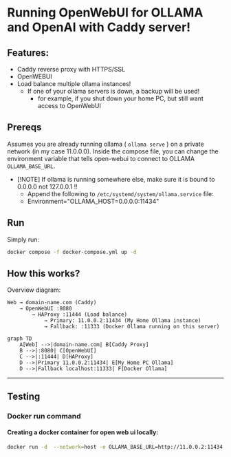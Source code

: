 # Running OpenWebUI for OLLAMA and OpenAI with Caddy server! 

## Features:
- Caddy reverse proxy with HTTPS/SSL
- OpenWEBUI
- Load balance multiple ollama instances!
    - If one of your ollama servers is down, a backup will be used!
        - for example, if you shut down your home PC, but still want access to OpenWebUI


## Prereqs

Assumes you are already running ollama ( `ollama serve` ) on a private network (in my case 11.0.0.0).
Inside the compose file, you can change the environment variable that tells open-webui to connect to OLLAMA `OLLAMA_BASE_URL`.
- [!NOTE] If ollama is running somewhere else, make sure it is bound to 0.0.0.0 not 127.0.0.1 !!
    - Append the following to `/etc/systemd/system/ollama.service` file:
    - Environment="OLLAMA_HOST=0.0.0.0:11434"



## Run

Simply run: 
```sh
docker compose -f docker-compose.yml up -d
```

## How this works? 

Overview diagram:
```
Web → domain-name.com (Caddy)
    → OpenWebUI :8080
        → HAProxy :11444 (Load balance)
            → Primary: 11.0.0.2:11434 (My Home Ollama instance)
            → Fallback: :11333 (Docker Ollama running on this server)
```
```mermaid
graph TD
    A[Web] -->|domain-name.com| B[Caddy Proxy]
    B -->|:8080| C[OpenWebUI]
    C -->|:11444| D[HAProxy]
    D -->|Primary 11.0.0.2:11434| E[My Home PC Ollama]
    D -->|Fallback localhost:11333| F[Docker Ollama]
```


______
## Testing 

### Docker run command

#### Creating a docker container for open web ui locally:
```sh
docker run -d  --network=host -e OLLAMA_BASE_URL=http://11.0.0.2:11434 -v open-webui:/app/backend/data --name open-webui --restart always ghcr.io/open-webui/open-webui:main
```

